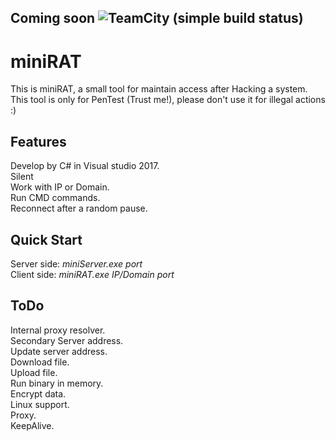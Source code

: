## Coming soon ![TeamCity (simple build status)](https://img.shields.io/teamcity/http/teamcity.jetbrains.com/s/bt345.svg)  

# miniRAT
This is miniRAT, a small tool for maintain access after Hacking a system.  
This tool is only for PenTest (Trust me!), please don't use it for illegal actions :)

## Features
Develop by C# in Visual studio 2017.  
Silent  
Work with IP or Domain.  
Run CMD commands.  
Reconnect after a random pause.  


## Quick Start
Server side: *miniServer.exe port*    
Client side: *miniRAT.exe IP/Domain port*


## ToDo
Internal proxy resolver.  
Secondary Server address.  
Update server address.  
Download file.  
Upload file.  
Run binary in memory.  
Encrypt data.  
Linux support.  
Proxy.  
KeepAlive.  
